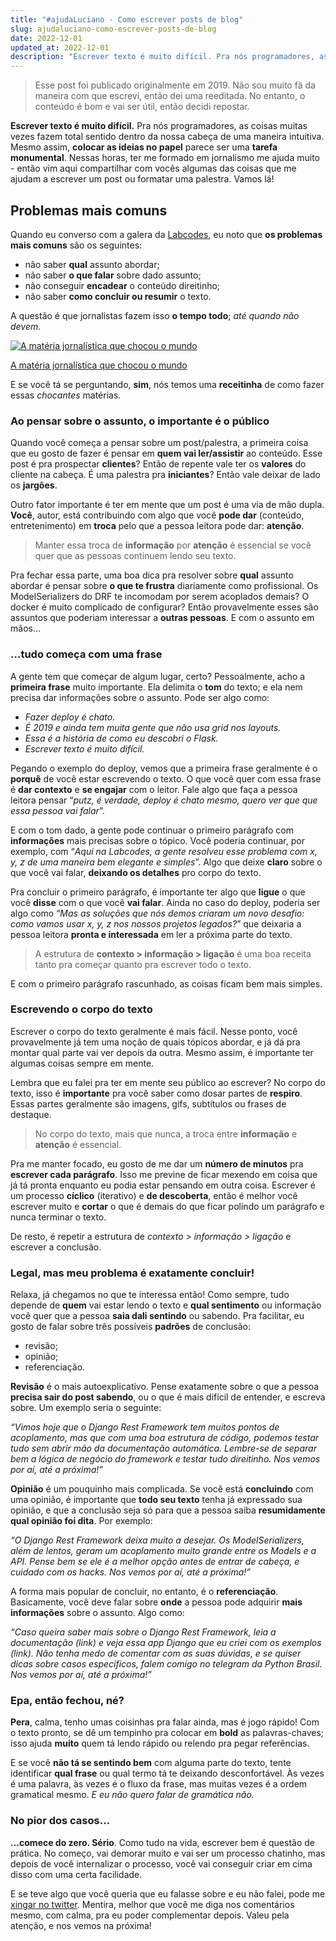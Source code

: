 ```yaml
---
title: "#ajudaLuciano - Como escrever posts de blog"
slug: ajudaluciano-como-escrever-posts-de-blog
date: 2022-12-01
updated_at: 2022-12-01
description: "Escrever texto é muito difícil. Pra nós programadores, as coisas muitas vezes fazem total sentido dentro da nossa cabeça de uma maneira intuitiva. Mesmo assim, **colocar as ideias no papel** parece ser uma tarefa monumental. "
---
```


> Esse post foi publicado originalmente em 2019. Não sou muito fã da maneira com que escrevi, então dei uma reeditada. No entanto, o conteúdo é bom e vai ser útil, então decidi repostar.

**Escrever texto é muito difícil.** Pra nós programadores, as coisas muitas vezes fazem total sentido dentro da nossa cabeça de uma maneira intuitiva. Mesmo assim, **colocar as ideias no papel** parece ser uma **tarefa monumental**. Nessas horas, ter me formado em jornalismo me ajuda muito - então vim aqui compartilhar com vocês algumas das coisas que me ajudam a escrever um post ou formatar uma palestra. Vamos lá!

## Problemas mais comuns

Quando eu converso com a galera da [Labcodes](https://labcodes.com.br/), eu noto que **os problemas mais comuns** são os seguintes:

*   não saber **qual** assunto abordar;
*   não saber **o que falar** sobre dado assunto;
*   não conseguir **encadear** o conteúdo direitinho;
*   não saber **como concluir ou resumir** o texto.

A questão é que jornalistas fazem isso **o tempo todo**; _até quando não devem_.

<a href="/assets/caetano.jpg" target="_blank"><img src="/assets/caetano.jpg" alt="A matéria jornalística que chocou o mundo" /></a>

[A matéria jornalística que chocou o mundo](https://www.terra.com.br/diversao/gente/caetano-veloso-passeia-pelo-leblon-e-estaciona-o-carro,e0d3399ae915a310VgnCLD200000bbcceb0aRCRD.html)

E se você tá se perguntando, **sim**, nós temos uma **receitinha** de como fazer essas _chocantes_ matérias.

### Ao pensar sobre o assunto, o importante é o público

Quando você começa a pensar sobre um post/palestra, a primeira coisa que eu gosto de fazer é pensar em **quem vai ler/assistir** ao conteúdo. Esse post é pra prospectar **clientes**? Então de repente vale ter os **valores** do cliente na cabeça. É uma palestra pra **iniciantes**? Então vale deixar de lado os **jargões**.

Outro fator importante é ter em mente que um post é uma via de mão dupla. **Você**, autor, está contribuindo com algo que você **pode dar** (conteúdo, entretenimento) em **troca** pelo que a pessoa leitora pode dar: **atenção**.

> Manter essa troca de **informação** por **atenção** é essencial se você quer que as pessoas continuem lendo seu texto.

Pra fechar essa parte, uma boa dica pra resolver sobre **qual** assunto abordar é pensar sobre **o que te frustra** diariamente como profissional. Os ModelSerializers do DRF te incomodam por serem acoplados demais? O docker é muito complicado de configurar? Então provavelmente esses são assuntos que poderiam interessar a **outras pessoas**. E com o assunto em mãos…

### …tudo começa com uma frase

A gente tem que começar de algum lugar, certo? Pessoalmente, acho a **primeira frase** muito importante. Ela delimita o **tom** do texto; e ela nem precisa dar informações sobre o assunto. Pode ser algo como:

*   _Fazer deploy é chato._
*   _É 2019 e ainda tem muita gente que não usa grid nos layouts._
*   _Essa é a história de como eu descobri o Flask._
*   _Escrever texto é muito difícil._

Pegando o exemplo do deploy, vemos que a primeira frase geralmente é o **porquê** de você estar escrevendo o texto. O que você quer com essa frase é **dar contexto** e **se engajar** com o leitor. Fale algo que faça a pessoa leitora pensar “_putz, é verdade, deploy é chato mesmo, quero ver que que essa pessoa vai falar_”.

E com o tom dado, a gente pode continuar o primeiro parágrafo com **informações** mais precisas sobre o tópico. Você poderia continuar, por exemplo, com “_Aqui na Labcodes, a gente resolveu esse problema com x, y, z de uma maneira bem elegante e simples_”. Algo que deixe **claro** sobre o que você vai falar, **deixando os detalhes** pro corpo do texto.

Pra concluir o primeiro parágrafo, é importante ter algo que **ligue** o que você **disse** com o que você **vai falar**. Ainda no caso do deploy, poderia ser algo como “_Mas as soluções que nós demos criaram um novo desafio: como vamos usar x, y, z nos nossos projetos legados?_” que deixaria a pessoa leitora **pronta e interessada** em ler a próxima parte do texto.

> A estrutura de **contexto > informação > ligação** é uma boa receita tanto pra começar quanto pra escrever todo o texto.

E com o primeiro parágrafo rascunhado, as coisas ficam bem mais simples.

### Escrevendo o corpo do texto

Escrever o corpo do texto geralmente é mais fácil. Nesse ponto, você provavelmente já tem uma noção de quais tópicos abordar, e já dá pra montar qual parte vai ver depois da outra. Mesmo assim, é importante ter algumas coisas sempre em mente.

Lembra que eu falei pra ter em mente seu público ao escrever? No corpo do texto, isso é **importante** pra você saber como dosar partes de **respiro**. Essas partes geralmente são imagens, gifs, subtítulos ou frases de destaque.

> No corpo do texto, mais que nunca, a troca entre **informação** e **atenção** é essencial.

Pra me manter focado, eu gosto de me dar um **número de minutos** pra **escrever cada parágrafo**. Isso me previne de ficar mexendo em coisa que já tá pronta enquanto eu podia estar pensando em outra coisa. Escrever é um processo **cíclico** (iterativo) e **de descoberta**, então é melhor você escrever muito e **cortar** o que é demais do que ficar polindo um parágrafo e nunca terminar o texto.

De resto, é repetir a estrutura de _contexto > informação > ligação_ e escrever a conclusão.

### Legal, mas meu problema é exatamente concluir!

Relaxa, já chegamos no que te interessa então! Como sempre, tudo depende de **quem** vai estar lendo o texto e **qual sentimento** ou informação você quer que a pessoa **saia dali sentindo** ou sabendo. Pra facilitar, eu gosto de falar sobre três possíveis **padrões** de conclusão:

*   revisão;
*   opinião;
*   referenciação.

**Revisão** é o mais autoexplicativo. Pense exatamente sobre o que a pessoa **precisa sair do post sabendo**, ou o que é mais difícil de entender, e escreva sobre. Um exemplo seria o seguinte:

_“Vimos hoje que o Django Rest Framework tem muitos pontos de acoplamento, mas que com uma boa estrutura de código, podemos testar tudo sem abrir mão da documentação automática. Lembre-se de separar bem a lógica de negócio do framework e testar tudo direitinho. Nos vemos por aí, até a próxima!”_

**Opinião** é um pouquinho mais complicada. Se você está **concluindo** com uma opinião, é importante que **todo seu texto** tenha já expressado sua opinião, e que a conclusão seja só para que a pessoa saiba **resumidamente qual opinião foi dita**. Por exemplo:

_“O Django Rest Framework deixa muito a desejar. Os ModelSerializers, além de lentos, geram um acoplamento muito grande entre os Models e a API. Pense bem se ele é a melhor opção antes de entrar de cabeça, e cuidado com os hacks. Nos vemos por aí, até a próxima!”_

A forma mais popular de concluir, no entanto, é o **referenciação**. Basicamente, você deve falar sobre **onde** a pessoa pode adquirir **mais informações** sobre o assunto. Algo como:

_“Caso queira saber mais sobre o Django Rest Framework, leia a documentação (link) e veja essa app Django que eu criei com os exemplos (link). Não tenha medo de comentar com as suas dúvidas, e se quiser dicas sobre casos específicos, falem comigo no telegram da Python Brasil. Nos vemos por aí, até a próxima!”_

### Epa, então fechou, né?

**Pera**, calma, tenho umas coisinhas pra falar ainda, mas é jogo rápido! Com o texto pronto, se dê um tempinho pra colocar em **bold** as palavras-chaves; isso ajuda **muito** quem tá lendo rápido ou relendo pra pegar referências.

E se você **não tá se sentindo bem** com alguma parte do texto, tente identificar **qual frase** ou qual termo tá te deixando desconfortável. Às vezes é uma palavra, às vezes é o fluxo da frase, mas muitas vezes é a ordem gramatical mesmo. _E eu não quero falar de gramática não._

### No pior dos casos…

**…comece do zero. Sério**. Como tudo na vida, escrever bem é questão de prática. No começo, vai demorar muito e vai ser um processo chatinho, mas depois de você internalizar o processo, você vai conseguir criar em cima disso com uma certa facilidade.

E se teve algo que você queria que eu falasse sobre e eu não falei, pode me [xingar no twitter](https://twitter.com/lucianoratamero). Mentira, melhor que você me diga nos comentários mesmo, com calma, pra eu poder complementar depois. Valeu pela atenção, e nos vemos na próxima!